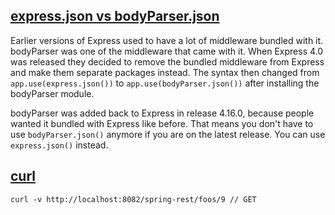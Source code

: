 
## [express.json vs bodyParser.json](https://stackoverflow.com/questions/47232187/express-json-vs-bodyparser-json/47232318#47232318)

Earlier versions of Express used to have a lot of middleware bundled with it. bodyParser was one of the middleware that came with it. When Express 4.0 was released they decided to remove the bundled middleware from Express and make them separate packages instead. The syntax then changed from `app.use(express.json())` to `app.use(bodyParser.json())` after installing the bodyParser module.

bodyParser was added back to Express in release 4.16.0, because people wanted it bundled with Express like before. That means you don't have to use `bodyParser.json()` anymore if you are on the latest release. You can use `express.json()` instead.

## [curl](https://www.baeldung.com/curl-rest)

```
curl -v http://localhost:8082/spring-rest/foos/9 // GET
``` 